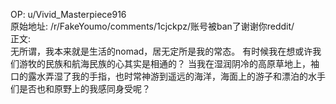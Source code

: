 
OP: u/Vivid_Masterpiece916  
原始地址: /r/FakeYoumo/comments/1cjckpz/账号被ban了谢谢你reddit/  
正文:  
无所谓，我本来就是生活的nomad，居无定所是我的常态。 有时候我在想或许我们游牧的民族和航海民族的心其实是相通的？ 当我在湿润阴冷的高原草地上，袖口的露水弄湿了我的手指，也时常神游到遥远的海洋，海面上的游子和漂泊的水手们是否也和原野上的我感同身受呢？
